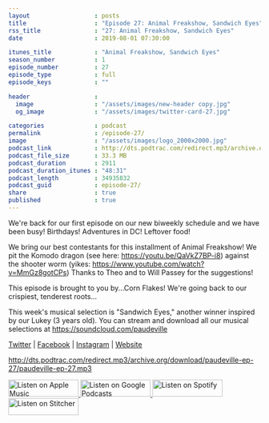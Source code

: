 ```yaml
---
layout                  : posts
title                   : "Episode 27: Animal Freakshow, Sandwich Eyes"
rss_title               : "27: Animal Freakshow, Sandwich Eyes"
date                    : 2019-08-01 07:30:00

itunes_title			: "Animal Freakshow, Sandwich Eyes"
season_number			: 1
episode_number			: 27
episode_type			: full
episode_keys			: ""

header                  : 
  image                 : "/assets/images/new-header copy.jpg"
  og_image              : "/assets/images/twitter-card-27.jpg"

categories              : podcast
permalink               : /episode-27/
image                   : "/assets/images/logo_2000x2000.jpg"
podcast_link            : http://dts.podtrac.com/redirect.mp3/archive.org/download/paudeville-ep-27/paudeville-ep-27.mp3
podcast_file_size       : 33.3 MB
podcast_duration        : 2911
podcast_duration_itunes : "48:31"
podcast_length          : 34935832
podcast_guid            : episode-27/
share                   : true
published               : true 
---
```

We're back for our first episode on our new biweekly schedule and we have been busy! Birthdays! Adventures in DC! Leftover food!

We bring our best contestants for this installment of Animal Freakshow! 
We pit the Komodo dragon (see here: <a href="https://youtu.be/QaVkZ7BP-i8">https://youtu.be/QaVkZ7BP-i8</a>) against the shooter worm (yikes: <a href="https://www.youtube.com/watch?v=MmGz8gotCPs">https://www.youtube.com/watch?v=MmGz8gotCPs</a>)
Thanks to Theo and to Will Passey for the suggestions!

This episode is brought to you by...Corn Flakes! We're going back to our crispiest, tenderest roots...

This week's musical selection is "Sandwich Eyes," another winner inspired by our Lukey (3 years old). You can stream and download all our musical selections at <a href="https://soundcloud.com/paudeville">https://soundcloud.com/paudeville</a>

<a href="https://twitter.com/paudeville">Twitter</a> | <a href="https://www.facebook.com/paudeville">Facebook</a> | <a href="https://www.instagram.com/paudevilleshow/">Instagram</a> | <a href="https://paudeville.com/">Website</a>

http://dts.podtrac.com/redirect.mp3/archive.org/download/paudeville-ep-27/paudeville-ep-27.mp3

<a href="https://itunes.apple.com/us/podcast/paudeville/id1450915591">
	<img src='{{ site.url }}{{ site.baseurl }}/assets/images/US_UK_Apple_Podcasts_Listen_Badge_RGB_140x34.png' width='140px' height='34' alt='Listen on Apple Music'/>
</a>
<a href="https://play.google.com/music/m/Igre2ostm2ltqiq4sabzzrl5jcy?t=Paudeville">
	<img src='{{ site.url }}{{ site.baseurl }}/assets/images/google_podcasts_badge_140x34.png' width='140px' height='34' alt='Listen on Google Podcasts'/>
</a>
<a href="https://open.spotify.com/show/4q5RNUUtU4XFqsymP7dcTw">
	<img src='{{ site.url }}{{ site.baseurl }}/assets/images/Spotify_Listen_Badge_RGB_140x34.png' width='140px' height='34' alt='Listen on Spotify'/>
</a>
<a href="https://www.stitcher.com/s?fid=363388&refid=stpr">
	<img src='{{ site.url }}{{ site.baseurl }}/assets/images/Stitcher_Listen_Badge_Color_Dark_BG_140x34.png' width='140px' height='34' alt='Listen on Stitcher'/>
</a>
